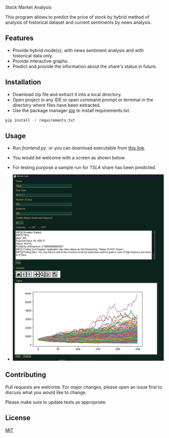 Stock Market Analysis

This program allows to predict the price of stock by hybrid method of analysis of historical dataset and current sentiments by news analysis.

## Features
- Provide hybrid mode(s); with news sentiment analysis and with historical data only.
- Provide interactive graphs.
- Predict and provide the information about the share's status in future.


## Installation

- Download zip file and extract it into a local directory.
- Open project in any IDE or open command prompt or terminal in the directory where files have been extracted.
- Use the package manager [pip](https://pip.pypa.io/en/stable/) to install requirements.txt.

```bash
pip install -r requirements.txt
```



## Usage
- Run _frontend.py_. or you can download executable from [this link](https://drive.google.com/file/d/10_TuhJWuw_0E8MtzPQY_hUtEvMFewJeH/view?usp=sharing).
- You would be welcome with a screen as shown below.
- For testing purpose a sample run for _TSLA_ share has been predicted.

- ![Test Run](https://github.com/sachinlodhi/Market-Analysis/blob/main/sample/sample_run.jpeg?raw=true)


## Contributing

Pull requests are welcome. For major changes, please open an issue first
to discuss what you would like to change.

Please make sure to update tests as appropriate.

## License

[MIT](https://choosealicense.com/licenses/mit/)
